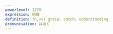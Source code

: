 ```yaml
---
powerlevel: 1278
expression: 把握
definition: (n,vs) grasp; catch; understanding
pronunciation: はあく
---
```

